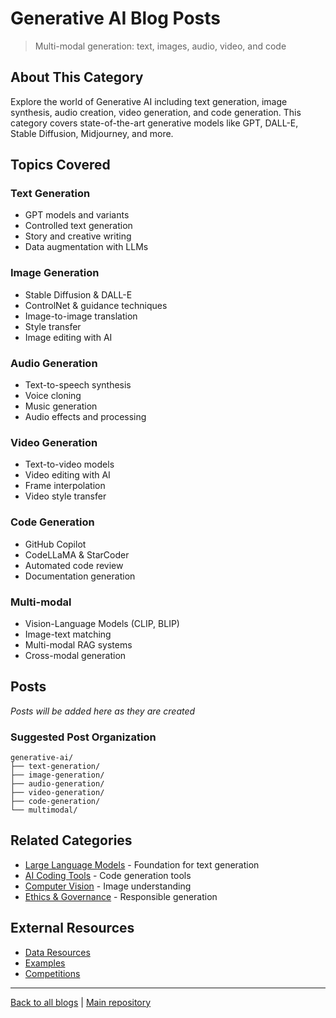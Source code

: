 # Generative AI Blog Posts

> Multi-modal generation: text, images, audio, video, and code

## About This Category

Explore the world of Generative AI including text generation, image synthesis, audio creation, video generation, and code generation. This category covers state-of-the-art generative models like GPT, DALL-E, Stable Diffusion, Midjourney, and more.

## Topics Covered

### Text Generation
- GPT models and variants
- Controlled text generation
- Story and creative writing
- Data augmentation with LLMs

### Image Generation
- Stable Diffusion & DALL-E
- ControlNet & guidance techniques
- Image-to-image translation
- Style transfer
- Image editing with AI

### Audio Generation
- Text-to-speech synthesis
- Voice cloning
- Music generation
- Audio effects and processing

### Video Generation
- Text-to-video models
- Video editing with AI
- Frame interpolation
- Video style transfer

### Code Generation
- GitHub Copilot
- CodeLLaMA & StarCoder
- Automated code review
- Documentation generation

### Multi-modal
- Vision-Language Models (CLIP, BLIP)
- Image-text matching
- Multi-modal RAG systems
- Cross-modal generation

## Posts

*Posts will be added here as they are created*

### Suggested Post Organization

```
generative-ai/
├── text-generation/
├── image-generation/
├── audio-generation/
├── video-generation/
├── code-generation/
└── multimodal/
```

## Related Categories

- [Large Language Models](../large-language-models/) - Foundation for text generation
- [AI Coding Tools](../ai-coding-tools/) - Code generation tools
- [Computer Vision](../computer-vision/) - Image understanding
- [Ethics & Governance](../ethics-governance/) - Responsible generation

## External Resources

- [Data Resources](../../data/)
- [Examples](../../examples/)
- [Competitions](../../competitions.md)

---

[Back to all blogs](../README.md) | [Main repository](../../README.md)

